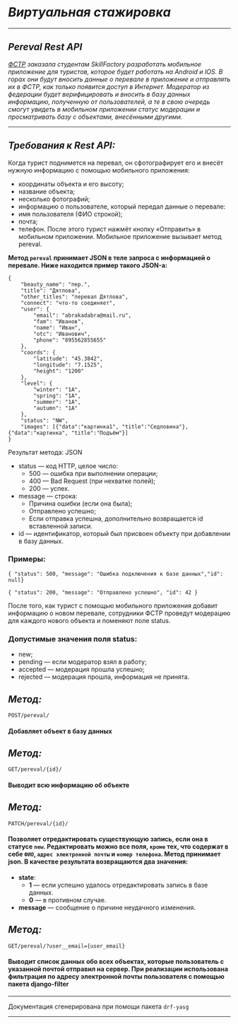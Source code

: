# ***Виртуальная стажировка***
______
## *Pereval Rest API*

_[ФСТР](https://pereval.online/) заказала студентам SkillFactory разработать мобильное приложение для туристов, которое будет работать на Android и IOS. 
В горах они будут вносить данные о перевале в приложение и отправлять 
их в ФСТР, как только появится доступ в Интернет.
Модератор из федерации будет верифицировать и вносить в базу данных информацию, полученную от пользователей, а те в свою
очередь смогут увидеть в мобильном приложении статус модерации и просматривать базу с объектами, внесёнными другими._
______
## *Требования к Rest API:*
Когда турист поднимется на перевал, он сфотографирует его и внесёт нужную информацию с помощью мобильного приложения:
+ координаты объекта и его высоту;
+ название объекта;
+ несколько фотографий;
+ информацию о пользователе, который передал данные о перевале:
+ имя пользователя (ФИО строкой);
+ почта;
+ телефон.
После этого турист нажмёт кнопку «Отправить» в мобильном приложении. Мобильное приложение вызывает метод pereval.

**Метод `pereval` принимает JSON в теле запроса с информацией о перевале. Ниже находится пример такого JSON-а:**
```
{
    "beauty_name": "пер.",
    "title": "Дятлова",
    "other_titles": "перевал Дятлова",
    "connect": "что-то соединяет",
    "user": {
        "email": "abrakadabra@mail.ru",
        "fam": "Иванов",
        "name": "Иван",
        "otc": "Иванович",
        "phone": "895562855655"
    },
    "coords": {
        "latitude": "45.3842",
        "longitude": "7.1525",
        "height": "1200"
    },
    "level": {
        "winter": "1А",
        "spring": "1А",
        "summer": "1А",
        "autumn": "1А"
    },
    "status": "NW",
    "images": [{"data":"картинка1", "title":"Седловина"}, {"data":"картинка", "title":"Подъём"}]
}
```
Результат метода: JSON

+ status — код HTTP, целое число:
  + 500 — ошибка при выполнении операции;
  + 400 — Bad Request (при нехватке полей);
  + 200 — успех.
+ message — строка:
  + Причина ошибки (если она была);
  + Отправлено успешно;
  + Если отправка успешна, дополнительно возвращается id вставленной записи.
+ id — идентификатор, который был присвоен объекту при добавлении в базу данных.
### Примеры:

`{ "status": 500, "message": "Ошибка подключения к базе данных","id": null}`

`{ "status": 200, "message": "Отправлено успешно", "id": 42 }`

После того, как турист с помощью мобильного приложения добавит информацию о новом перевале, сотрудники ФСТР проведут модерацию для каждого нового объекта и поменяют поле status.
### Допустимые значения поля status:
+ new;
+ pending — если модератор взял в работу;
+ accepted — модерация прошла успешно;
+ rejected — модерация прошла, информация не принята.

## *Метод:*
`POST/pereval/`
#### Добавляет объект в базу данных

## *Метод:*
`GET/pereval/{id}/`
#### Выводит всю информацию об объекте

## *Метод:*
`PATCH/pereval/{id}/`
#### Позволяет отредактировать существующую запись, если она в статусе `new`. Редактировать можно все поля, `кроме` тех, что содержат в себе `ФИО`, `адрес электронной почты` и `номер телефона`. Метод принимает json. В качестве результата возвращаются два значения:
+ **state**:
  + **1** — если успешно удалось отредактировать запись в базе данных.
  + **0** — в противном случае.
+ **message** — сообщение о причине неудачного изменения.

## *Метод:*
`GET/pereval/?user__email={user_email}`
#### Выводит список данных обо всех объектах, которые пользователь с указанной почтой отправил на сервер. При реализации использована фильтрация по адресу электронной почты пользователя с помощью пакета django-filter
____
Документация сгенерирована при помощи пакета `drf-yasg`
____
